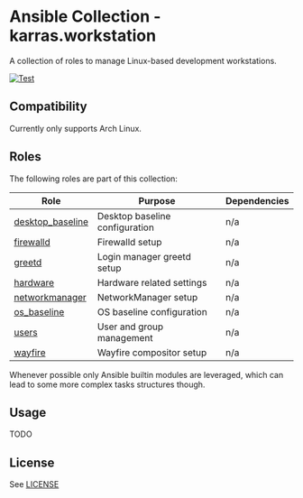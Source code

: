 # Ansible Collection - karras.workstation

A collection of roles to manage Linux-based development workstations.

[![Test](https://github.com/karras/ansible-collection-workstation/actions/workflows/test.yml/badge.svg)](https://github.com/karras/ansible-collection-workstation/actions/workflows/test.yml)

## Compatibility

Currently only supports Arch Linux.

## Roles

The following roles are part of this collection:

| Role                                          | Purpose                        | Dependencies |
| --------------------------------------------- | ------------------------------ | ------------ |
| [desktop\_baseline](./roles/desktop_baseline) | Desktop baseline configuration | n/a          |
| [firewalld](./roles/firewalld)                | Firewalld setup                | n/a          |
| [greetd](./roles/greetd)                      | Login manager greetd setup     | n/a          |
| [hardware](./roles/hardware)                  | Hardware related settings      | n/a          |
| [networkmanager](./roles/networkmanager)      | NetworkManager setup           | n/a          |
| [os\_baseline](./roles/os_baseline)           | OS baseline configuration      | n/a          |
| [users](./roles/users)                        | User and group management      | n/a          |
| [wayfire](./roles/wayfire)                    | Wayfire compositor setup       | n/a          |

Whenever possible only Ansible builtin modules are leveraged, which can lead to
some more complex tasks structures though.

## Usage

TODO

## License

See [LICENSE](./LICENSE)
